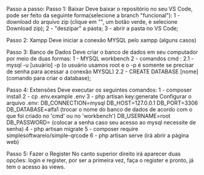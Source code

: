 Passo a passo:
Passo 1: Baixar Deve baixar o repositório no seu VS Code, pode ser feito da seguinte forma(selecione a branch "funcional"):
1 - download do arquivo zip (clique em "", um botão verde, e selecione Download zip);
2 - "deszipar" a pasta;
3 - abrir a pasta no VS Code;

Passo 2: Xampp
Deve iniciar a conexão MYSQL pelo xampp (alguns casos)

Passo 3: Banco de Dados
Deve criar o banco de dados em seu computador por meio de duas formas:
1 - MYSQL workbench
2 - comandos cmd :
2.1 - mysql -u [usuário] -p (o usuário usamos root e o -p é somente se precisar de senha para acessar a conexão MYSQL)
2.2 - CREATE DATABASE [nome] (comando para criar o database);

Passo 4: Extensões
Deve executar os seguintes comandos:
1 - composer install
2 - cp .env.example .env
3 - php artisan key:generate
Configurar o arquivo .env:
DB_CONNECTION=mysql
DB_HOST=127.0.0.1
DB_PORT=3306
DB_DATABASE=alfa1 (trocar o nome do banco de dados de acordo com o que foi criado no 'cmd' ou no 'workbench')
DB_USERNAME=root
DB_PASSWORD= (colocar a senha caso seu acesso ao mysql necessite de senha)
4 - php artisan migrate
5 - composer require simplesoftwareio/simple-qrcode
6 - php artisan serve (irá abrir a página web)

Passo 5: Fazer o Register
No canto superior direito irá aparecer duas opções: login e register, por ser a primeira vez, faça o register e pronto, já tem o acesso às views.
